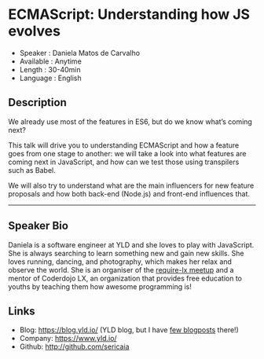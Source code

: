 ECMAScript: Understanding how JS evolves
========================

* Speaker   : Daniela Matos de Carvalho
* Available : Anytime
* Length    : 30-40min
* Language  : English

Description
-----------
We already use most of the features in ES6, but do we know what’s coming next?

This talk will drive you to understanding ECMAScript and how a feature goes from one stage to another: we will take a look into what features are coming next in JavaScript, and how can we test those using transpilers such as Babel.

We will also try to understand what are the main influencers for new feature proposals and how both back-end (Node.js) and front-end influences that.

---------------

Speaker Bio
-----------

Daniela is a software engineer at YLD and she loves to play with JavaScript. She is always searching to learn something new and gain new skills. She loves running, dancing, and photography, which makes her relax and observe the world. She is an organiser of the [require-lx meetup](www.meetup.com/require-lx) and a mentor of Coderdojo LX, an organization that provides free education to youths by teaching them how awesome programming is!


Links
-----

* Blog: https://blog.yld.io/ (YLD blog, but I have [few blogposts](https://blog.yld.io/author/daniela/) there!)
* Company: https://www.yld.io/
* Github: http://github.com/sericaia
